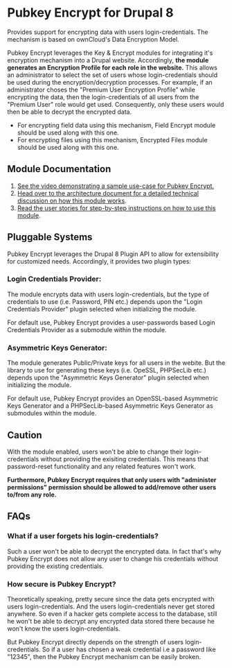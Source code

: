# Pubkey Encrypt for Drupal 8
Provides support for encrypting data with users login-credentials. The mechanism is based on ownCloud's Data Encryption Model.

Pubkey Encrypt leverages the Key & Encrypt modules for integrating it's encryption mechanism into a Drupal website. Accordingly, **the module generates an Encryption Profile for each role in the website.** This allows an administrator to select the set of users whose login-credentials should be used during the encryption/decryption processes. For example, if an administrator choses the "Premium User Encryption Profile" while encrypting the data, then the login-credentials of all users from the "Premium User" role would get used. Consequently, only these users would then be able to decrypt the encrypted data.

* For encrypting field data using this mechanism, Field Encrypt module should be used along with this one.
* For encrypting files using this mechanism, Encrypted Files module should be used along with this one.

## Module Documentation
1) [See the video demonstrating a sample use-case for Pubkey Encrypt.](https://vimeo.com/174876122)
2) [Head over to the architecture document for a detailed technical discussion on how this module works](documentation/ArchitectureDoc.pdf).
3) [Read the user stories for step-by-step instructions on how to use this module](documentation/UserStories.pdf).

## Pluggable Systems
Pubkey Encrypt leverages the Drupal 8 Plugin API to allow for extensibility for customized needs. Accordingly, it provides two plugin types:

### Login Credentials Provider:
The module encrypts data with users login-credentials, but the type of credentials to use (i.e. Password, PIN etc.) depends upon the "Login Credentials Provider" plugin selected when initializing the module.

For default use, Pubkey Encrypt provides a user-passwords based Login Credentials Provider as a submodule within the module.

### Asymmetric Keys Generator:
The module generates Public/Private keys for all users in the webite. But the library to use for generating these keys (i.e. OpeSSL, PHPSecLib etc.) depends upon the "Asymmetric Keys Generator" plugin selected when initializing the module.

For default use, Pubkey Encrypt provides an OpenSSL-based Asymmetric Keys Generator and a PHPSecLib-based Asymmetric Keys Generator as submodules within the module.

## Caution
With the module enabled, users won't be able to change their login-credentials without providing the exisiting credentials. This means that password-reset functionality and any related features won't work.

**Furthermore, Pubkey Encrypt requires that only users with "administer permissions" permission should be allowed to add/remove other users to/from any role.**

## FAQs

### What if a user forgets his login-credentials?
Such a user won't be able to decrypt the encrypted data. In fact that's why Pubkey Encrypt does not allow any user to change his credentials without providing the existing credentials.

### How secure is Pubkey Encrypt?
Theoretically speaking, pretty secure since the data gets encrypted with users login-credentials. And the users login-credentials never get stored anywhere. So even if a hacker gets complete access to the database, still he won't be able to decrypt any encrypted data stored there because he won't know the users login-credentials.

But Pubkey Encrypt directly depends on the strength of users login-credentials. So if a user has chosen a weak credential i.e a password like "12345", then the Pubkey Encrypt mechanism can be easily broken.
